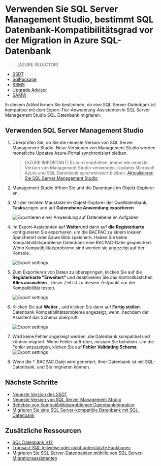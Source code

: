 <properties
   pageTitle="SQL-Datenbank ermitteln Kompatibilität vor der Migration in Azure SQL-Datenbank mit der SQL Server Management Studio | Microsoft Azure"
   description="Microsoft Azure SQL-Datenbank Datenbankmigration, SQL Datenbank-Kompatibilitätsgrad Tier Anwendung Assistent für den Export"
   services="sql-database"
   documentationCenter=""
   authors="CarlRabeler"
   manager="jhubbard"
   editor=""/>

<tags
   ms.service="sql-database"
   ms.devlang="NA"
   ms.topic="article"
   ms.tgt_pltfrm="NA"
   ms.workload="sqldb-migrate"
   ms.date="08/29/2016"
   ms.author="carlrab"/>

# <a name="use-sql-server-management-studio-to-determine-sql-database-compatibility-before-migration-to-azure-sql-database"></a>Verwenden Sie SQL Server Management Studio, bestimmt SQL Datenbank-Kompatibilitätsgrad vor der Migration in Azure SQL-Datenbank

> [AZURE.SELECTOR]
- [SSDT](sql-database-cloud-migrate-fix-compatibility-issues-ssdt.md)
- [SqlPackage](sql-database-cloud-migrate-determine-compatibility-sqlpackage.md)
- [SSMS](sql-database-cloud-migrate-determine-compatibility-ssms.md)
- [Upgrade Advisor](http://www.microsoft.com/download/details.aspx?id=48119)
- [SAMW](sql-database-cloud-migrate-fix-compatibility-issues.md)
 
In diesem Artikel lernen Sie bestimmen, ob eine SQL Server-Datenbank ist kompatibel mit dem Export-Tier-Anwendung-Assistenten in SQL Server Management Studio SQL-Datenbank migrieren.

## <a name="using-sql-server-management-studio"></a>Verwenden SQL Server Management Studio

1. Überprüfen Sie, ob Sie die neueste Version von SQL Server Management Studio. Neue Versionen von Management Studio werden monatliche Updates Azure-Portal synchronisiert bleiben.

     > [AZURE.IMPORTANT] Es wird empfohlen, immer die neueste Version von Management Studio verwenden, Updates Microsoft Azure und SQL Datenbank synchronisiert bleiben. [Aktualisieren Sie SQL Server Management Studio](https://msdn.microsoft.com/library/mt238290.aspx).

2. Management Studio öffnen Sie und die Datenbank im Objekt-Explorer an.
3. Mit der rechten Maustaste im Objekt-Explorer der Quelldatenbank, **Tasks**zeigen und auf **Datenebene Anwendung exportieren**

    ![Exportieren einer Anwendung auf Datenebene im Aufgaben](./media/sql-database-cloud-migrate/TestForCompatibilityUsingSSMS01.png)

4. Im Export-Assistenten auf **Weiter**und dann auf **die Registerkarte** konfigurieren Sie exportieren, um die BACPAC zu einem lokalen Speicherort oder Azure Blob speichern. Haben Sie keine Kompatibilitätsprobleme Datenbank eine BACPAC-Datei gespeichert. Wenn Kompatibilitätsprobleme sind werden sie angezeigt auf der Konsole.

    ![Export settings](./media/sql-database-cloud-migrate/TestForCompatibilityUsingSSMS02.png)

5. Zum Exportieren von Daten zu überspringen, klicken Sie auf die **Registerkarte "Erweitert"** und deaktivieren Sie das Kontrollkästchen **Alles auswählen** . Unser Ziel ist zu diesem Zeitpunkt nur die Kompatibilität testen.

    ![Export settings](./media/sql-database-cloud-migrate/TestForCompatibilityUsingSSMS03.png)

6. Klicken Sie auf **Weiter** , und klicken Sie dann auf **Fertig stellen**. Datenbank Kompatibilitätsprobleme angezeigt, wenn, nachdem der Assistent das Schema überprüft.

    ![Export settings](./media/sql-database-cloud-migrate/TestForCompatibilityUsingSSMS04.png)

7. Wird keine Fehler angezeigt werden, die Datenbank kompatibel und können migriert. Wenn Fehler auftreten, müssen Sie beheben. Um die Fehler anzuzeigen, klicken Sie auf **Fehler** **Validating Schema**. 
    ![Export settings](./media/sql-database-cloud-migrate/TestForCompatibilityUsingSSMS05.png)

8.  Wenn die *. BACPAC Datei wird generiert, Ihrer Datenbank ist mit SQL-Datenbank, und Sie migrieren können.

## <a name="next-steps"></a>Nächste Schritte

- [Neueste Version des SSDT](https://msdn.microsoft.com/library/mt204009.aspx)
- [Neueste Version von SQL Server Management Studio](https://msdn.microsoft.com/library/mt238290.aspx)
- [Beheben von Kompatibilitätsproblemen Datenbankmigration](sql-database-cloud-migrate.md#fix-database-migration-compatibility-issues)
- [Migrieren Sie eine SQL Server-kompatible Datenbank mit SQL-Datenbank](sql-database-cloud-migrate.md#migrate-a-compatible-sql-server-database-to-sql-database)

## <a name="additional-resources"></a>Zusätzliche Ressourcen

- [SQL Datenbank V12](sql-database-v12-whats-new.md)
- [Transact-SQL teilweise oder nicht unterstützte Funktionen](sql-database-transact-sql-information.md)
- [Migrieren Sie SQL Server-Datenbanken mithilfe von SQL Server-Migrationsassistenten](http://blogs.msdn.com/b/ssma/)
